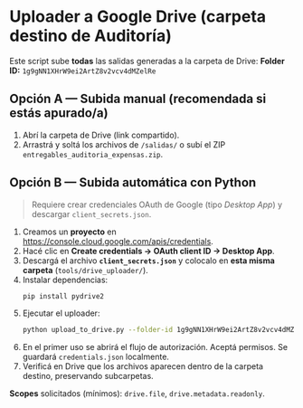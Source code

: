 # Uploader a Google Drive (carpeta destino de Auditoría)

Este script sube **todas** las salidas generadas a la carpeta de Drive:
**Folder ID:** `1g9gNN1XHrW9ei2ArtZ8v2vcv4dMZelRe`

## Opción A — Subida manual (recomendada si estás apurado/a)
1. Abrí la carpeta de Drive (link compartido).
2. Arrastrá y soltá los archivos de `/salidas/` o subí el ZIP `entregables_auditoria_expensas.zip`.

## Opción B — Subida automática con Python
> Requiere crear credenciales OAuth de Google (tipo *Desktop App*) y descargar `client_secrets.json`.

1. Creamos un **proyecto** en <https://console.cloud.google.com/apis/credentials>.
2. Hacé clic en **Create credentials → OAuth client ID → Desktop App**.
3. Descargá el archivo **`client_secrets.json`** y colocalo en **esta misma carpeta** (`tools/drive_uploader/`).
4. Instalar dependencias:
   ```bash
   pip install pydrive2
   ```
5. Ejecutar el uploader:
   ```bash
   python upload_to_drive.py --folder-id 1g9gNN1XHrW9ei2ArtZ8v2vcv4dMZelRe --src ../../salidas
   ```
6. En el primer uso se abrirá el flujo de autorización. Aceptá permisos. Se guardará `credentials.json` localmente.
7. Verificá en Drive que los archivos aparecen dentro de la carpeta destino, preservando subcarpetas.

**Scopes** solicitados (mínimos): `drive.file`, `drive.metadata.readonly`.
